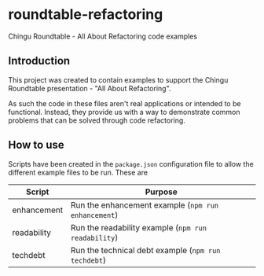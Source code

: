 # roundtable-refactoring
Chingu Roundtable - All About Refactoring code examples

## Introduction

This project was created to contain examples to support the Chingu Roundtable
presentation - "All About Refactoring".

As such the code in these files aren't real applications or intended to be
functional. Instead, they provide us with a way to demonstrate common problems
that can be solved through code refactoring.

## How to use

Scripts have been created in the `package.json` configuration file to allow
the different example files to be run. These are

| Script | Purpose |
|--------|---------|
| enhancement | Run the enhancement example (`npm run enhancement`) |
| readability | Run the readability example (`npm run readability`) |
| techdebt    | Run the technical debt example (`npm run techdebt`) |

